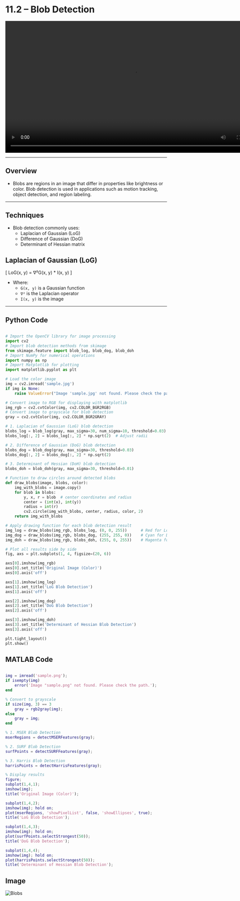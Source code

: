 
# 11.2 – Blob Detection

<video width="800" height="410" controls>
    <source src="photows/BlobDetection.mp4" type="video/mp4">
    Your browser does not support the video tag.
  </video>

---
## Overview
- Blobs are regions in an image that differ in properties like brightness or color. Blob detection is used in applications such as motion tracking, object detection, and region labeling.

---

## Techniques 

- Blob detection commonly uses:
  - Laplacian of Gaussian (LoG)
  - Difference of Gaussian (DoG)
  - Determinant of Hessian matrix

## Laplacian of Gaussian (LoG)

\[
LoG(x, y) = ∇²G(x, y) * I(x, y)
\]

- Where:
  - `G(x, y)` is a Gaussian function
  - `∇²` is the Laplacian operator
  - `I(x, y)` is the image

---

##  Python Code

```python

# Import the OpenCV library for image processing
import cv2
# Import blob detection methods from skimage
from skimage.feature import blob_log, blob_dog, blob_doh
# Import NumPy for numerical operations
import numpy as np
# Import Matplotlib for plotting
import matplotlib.pyplot as plt

# Load the color image
img = cv2.imread('sample.jpg')
if img is None:
    raise ValueError("Image 'sample.jpg' not found. Please check the path.")

# Convert image to RGB for displaying with matplotlib
img_rgb = cv2.cvtColor(img, cv2.COLOR_BGR2RGB)
# Convert image to grayscale for blob detection
gray = cv2.cvtColor(img, cv2.COLOR_BGR2GRAY)

# 1. Laplacian of Gaussian (LoG) blob detection
blobs_log = blob_log(gray, max_sigma=30, num_sigma=10, threshold=0.03)
blobs_log[:, 2] = blobs_log[:, 2] * np.sqrt(2)  # Adjust radii

# 2. Difference of Gaussian (DoG) blob detection
blobs_dog = blob_dog(gray, max_sigma=30, threshold=0.03)
blobs_dog[:, 2] = blobs_dog[:, 2] * np.sqrt(2)

# 3. Determinant of Hessian (DoH) blob detection
blobs_doh = blob_doh(gray, max_sigma=30, threshold=0.01)

# Function to draw circles around detected blobs
def draw_blobs(image, blobs, color):
    img_with_blobs = image.copy()
    for blob in blobs:
        y, x, r = blob  # center coordinates and radius
        center = (int(x), int(y))
        radius = int(r)
        cv2.circle(img_with_blobs, center, radius, color, 2)
    return img_with_blobs

# Apply drawing function for each blob detection result
img_log = draw_blobs(img_rgb, blobs_log, (0, 0, 255))      # Red for LoG
img_dog = draw_blobs(img_rgb, blobs_dog, (255, 255, 0))    # Cyan for DoG
img_doh = draw_blobs(img_rgb, blobs_doh, (255, 0, 255))    # Magenta for DoH

# Plot all results side by side
fig, axs = plt.subplots(1, 4, figsize=(20, 6))

axs[0].imshow(img_rgb)
axs[0].set_title('Original Image (Color)')
axs[0].axis('off')

axs[1].imshow(img_log)
axs[1].set_title('LoG Blob Detection')
axs[1].axis('off')

axs[2].imshow(img_dog)
axs[2].set_title('DoG Blob Detection')
axs[2].axis('off')

axs[3].imshow(img_doh)
axs[3].set_title('Determinant of Hessian Blob Detection')
axs[3].axis('off')

plt.tight_layout()
plt.show()

```

## MATLAB Code

```matlab

img = imread('sample.png');
if isempty(img)
    error('Image "sample.png" not found. Please check the path.');
end

% Convert to grayscale
if size(img, 3) == 3
    gray = rgb2gray(img);
else
    gray = img;
end

% 1. MSER Blob Detection
mserRegions = detectMSERFeatures(gray);

% 2. SURF Blob Detection
surfPoints = detectSURFFeatures(gray);

% 3. Harris Blob Detection
harrisPoints = detectHarrisFeatures(gray);

% Display results
figure;
subplot(1,4,1);
imshow(img);
title('Original Image (Color)');

subplot(1,4,2);
imshow(img); hold on;
plot(mserRegions, 'showPixelList', false, 'showEllipses', true);
title('LoG Blob Detection');

subplot(1,4,3);
imshow(img); hold on;
plot(surfPoints.selectStrongest(50));
title('DoG Blob Detection');

subplot(1,4,4);
imshow(img); hold on;
plot(harrisPoints.selectStrongest(50));
title('Determinant of Hessian Blob Detection');

```


## Image
 
![Blobs](photows/BlobDetection1.png)


